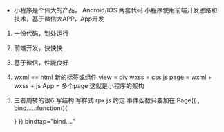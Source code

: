 - 小程序是个伟大的产品，
Android/IOS  两套代码
小程序使用前端开发思路和技术，基于微信大APP，App开发
1. 一份代码，到处运行
2. 前端开发，快快快
3. 基于微信，性能良好


1. wxml == html
 新的标签或组件  view = div
 wxss = css
 js 
 page = wxml + wxss + js
 App = 多个page
 这就是小程序的架构 
2. 三者周转的很6
  写结构
  写样式  rpx
  js 约定 事件函数只要加在
  Page({
      ,
      bind.....:function(){

      }
  })
  bindtap="bind...."
  